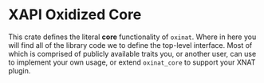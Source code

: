 # XAPI Oxidized Core #
This crate defines the literal **core** functionality of `oxinat`.
Where in here you will find all of the library code we to define the
top-level interface. Most of which is comprised of publicly available
traits you, or another user, can use to implement your own usage, or
extend `oxinat_core` to support your XNAT plugin.
